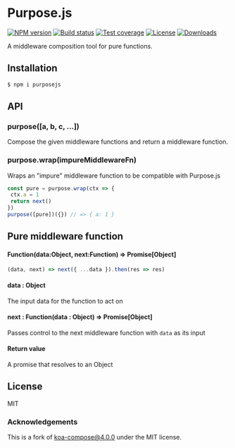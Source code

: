 
# Purpose.js

[![NPM version][npm-image]][npm-url]
[![Build status][travis-image]][travis-url]
[![Test coverage][codecov-image]][codecov-url]
[![License][license-image]][license-url]
[![Downloads][downloads-image]][downloads-url]

A middleware composition tool for pure functions.

## Installation

```js
$ npm i purposejs
```

## API

### purpose([a, b, c, ...])

  Compose the given middleware functions and return a middleware function.
  
### purpose.wrap(impureMiddlewareFn)

  Wraps an "impure" middleware function to be compatible with Purpose.js
  
  ```js
  const pure = purpose.wrap(ctx => {
   ctx.a = 1
   return next()
  })
  purpose([pure])({}) // => { a: 1 }
  ```

## Pure middleware function

#### Function(data:Object, next:Function) => Promise[Object]

```js
(data, next) => next({ ...data }).then(res => res)
```

#### data : Object

  The input data for the function to act on
  
#### next : Function(data : Object) => Promise[Object]

  Passes control to the next middleware function with `data` as its input
  
#### Return value

  A promise that resolves to an Object

## License

  MIT
  
### Acknowledgements

This is a fork of [koa-compose@4.0.0](https://github.com/koajs/compose/tree/4.0.0) under the MIT license.

[npm-image]: https://img.shields.io/npm/v/purposejs.svg?style=flat-square
[npm-url]: https://npmjs.org/package/purposejs
[travis-image]: https://img.shields.io/travis/gingerich/purpose/master.svg?style=flat-square
[travis-url]: https://travis-ci.org/gingerich/purpose
[codecov-image]: https://img.shields.io/codecov/c/github/gingerich/purpose/master.svg?style=flat-square
[codecov-url]: https://codecov.io/github/gingerich/purpose
[license-image]: http://img.shields.io/npm/l/purposejs.svg?style=flat-square
[license-url]: LICENSE
[downloads-image]: http://img.shields.io/npm/dm/purposejs.svg?style=flat-square
[downloads-url]: https://npmjs.org/package/purposejs
